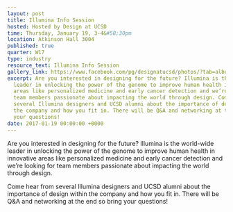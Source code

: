 ```yaml
---
layout: post
title: Illumina Info Session
hosted: Hosted by Design at UCSD
time: Thursday, January 19, 3-4&#58;30pm
location: Atkinson Hall 3004
published: true
quarter: W17
type: industry
resource_text: Illumina Info Session
gallery_link: https://www.facebook.com/pg/designatucsd/photos/?tab=album&album_id=1821465828093880
excerpt: Are you interested in designing for the future? Illumina is the world-wide
  leader in unlocking the power of the genome to improve human health in innovative
  areas like personalized medicine and early cancer detection and we’re looking for
  team members passionate about impacting the world through design. Come hear from
  several Illumina designers and UCSD alumni about the importance of design within
  the company and how you fit in. There will be Q&A and networking at the end so bring
  your questions!
date: 2017-01-19 00:00:00 +0000
---
```

Are you interested in designing for the future? Illumina is the world-wide leader in unlocking the power of the genome to improve human health in innovative areas like personalized medicine and early cancer detection and we’re looking for team members passionate about impacting the world through design.

Come hear from several Illumina designers and UCSD alumni about the importance of design within the company and how you fit in. There will be Q&A and networking at the end so bring your questions!